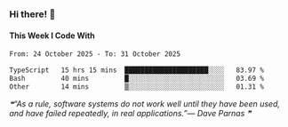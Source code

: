 ### Hi there! 👋

#### This Week I Code With
<!--START_SECTION:waka-->

```txt
From: 24 October 2025 - To: 31 October 2025

TypeScript   15 hrs 15 mins  █████████████████████░░░░   83.97 %
Bash         40 mins         █░░░░░░░░░░░░░░░░░░░░░░░░   03.69 %
Other        14 mins         ▒░░░░░░░░░░░░░░░░░░░░░░░░   01.31 %
```

<!--END_SECTION:waka-->

<!--STARTS_HERE_QUOTE_README-->
<i>❝“As a rule, software systems do not work well until they have been used, and have failed repeatedly, in real applications.”— Dave Parnas   ❞</i>
<!--ENDS_HERE_QUOTE_README-->
